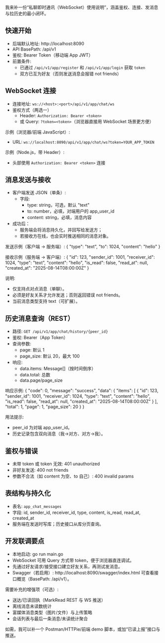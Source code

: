 我来补一份“私聊即时通讯（WebSocket）使用说明”，涵盖鉴权、连接、发消息与拉历史的最小闭环。

## 快速开始

- 后端默认地址: http://localhost:8090
- API BasePath: /api/v1
- 鉴权: Bearer Token（移动端 App JWT）
- 前置条件:
  - 已通过 `/api/v1/app/register` 和 `/api/v1/app/login` 获取 `token`
  - 双方已互为好友（否则发送消息会报错 not friends）

## WebSocket 连接

- 连接地址: `ws://<host>:<port>/api/v1/app/chat/ws`
- 鉴权方式（两选一）
  - Header: `Authorization: Bearer <token>`
  - 或 Query: `?token=<token>`（浏览器直接用 WebSocket 场景更方便）

示例（浏览器/前端 JavaScript）:
- URL: `ws://localhost:8090/api/v1/app/chat/ws?token=YOUR_APP_TOKEN`

示例（Node.js，带 Header）:
- 头部使用 `Authorization: Bearer <token>` 连接

## 消息发送与接收

- 客户端发送 JSON（单条）:
  - 字段: 
    - type: string，可选，默认 "text"
    - to: number，必填，对端用户的 app_user_id
    - content: string，必填，消息内容
- 成功后：
  - 服务端会将消息持久化，并回写给发送方；
  - 若接收方在线，也会实时推送相同的消息对象。

发送示例（客户端 -> 服务端）:
{
  "type": "text",
  "to": 1024,
  "content": "hello"
}

接收示例（服务端 -> 客户端）:
{
  "id": 123,
  "sender_id": 1001,
  "receiver_id": 1024,
  "type": "text",
  "content": "hello",
  "is_read": false,
  "read_at": null,
  "created_at": "2025-08-14T08:00:00Z"
}

说明:
- 仅支持点对点消息（单聊）。
- 必须是好友关系才允许发送；否则返回错误 not friends。
- 当前消息类型支持 text（可扩展）。

## 历史消息查询（REST）

- 路径: `GET /api/v1/app/chat/history/{peer_id}`
- 鉴权: Bearer（App Token）
- 查询参数:
  - page: 默认 1
  - page_size: 默认 20，最大 100
- 响应:
  - data.items: Message[]（按时间倒序）
  - data.total: 总数
  - data.page/page_size

响应示例:
{
  "code": 0,
  "message": "success",
  "data": {
    "items": [
      {
        "id": 123,
        "sender_id": 1001,
        "receiver_id": 1024,
        "type": "text",
        "content": "hello",
        "is_read": false,
        "read_at": null,
        "created_at": "2025-08-14T08:00:00Z"
      }
    ],
    "total": 1,
    "page": 1,
    "page_size": 20
  }
}

用法提示:
- peer_id 为对端 app_user_id。
- 历史记录包含双向消息（我->对方、对方->我）。

## 鉴权与错误

- 未带 token 或 token 无效: 401 unauthorized
- 非好友发送: 400 not friends
- 参数不合法（如 content 为空、to 自己）: 400 invalid params

## 表结构与持久化

- 表名: `app_chat_messages`
- 字段: id, sender_id, receiver_id, type, content, is_read, read_at, created_at
- 服务端在发送时写库；历史接口从库分页查询。

## 开发联调要点

- 本地启动: go run main.go
- WebSocket 可用 Query 方式带 token，便于浏览器直连调试。
- 先通过好友请求/接受接口建立好友关系，再测试发消息。
- Swagger（若启用）: http://localhost:8090/swagger/index.html 可查看接口概览（BasePath: /api/v1）。

需要补充的增强项（可选）:
- 送达/已读回执（MarkRead REST 与 WS 推送）
- 离线消息未读数统计
- 富媒体消息类型（图片/文件）与上传策略
- 会话列表与最后一条消息/未读统计聚合

如需，我可以补一个 Postman/HTTPie/前端 demo 脚本，或加“已读上报”接口与推送。
